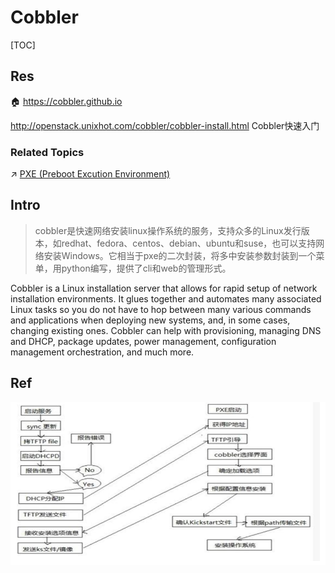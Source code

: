 # Cobbler

[TOC]



## Res
🏠 https://cobbler.github.io

http://openstack.unixhot.com/cobbler/cobbler-install.html
Cobbler快速入门


### Related Topics
↗ [PXE (Preboot Excution Environment)](../../../../🔑%20CS%20Core/🧬%20Computer%20System/Firmware%20and%20Booting/🌽%20Bootstrap%20(Boot)/Second-Stage%20Boot%20Loader%20&%20Boot%20Manager/🛰️%20Network%20Booting/PXE%20(Preboot%20Excution%20Environment)/PXE%20(Preboot%20Excution%20Environment).md)



## Intro
> cobbler是快速网络安装linux操作系统的服务，支持众多的Linux发行版本，如redhat、fedora、centos、debian、ubuntu和suse，也可以支持网络安装Windows。它相当于pxe的二次封装，将多中安装参数封装到一个菜单，用python编写，提供了cli和web的管理形式。

Cobbler is a Linux installation server that allows for rapid setup of network installation environments. It glues together and automates many associated Linux tasks so you do not have to hop between many various commands and applications when deploying new systems, and, in some cases, changing existing ones. Cobbler can help with provisioning, managing DNS and DHCP, package updates, power management, configuration management orchestration, and much more.


## Ref
[Linux系统自动化安装之cobbler实现 | cnblog]: https://www.cnblogs.com/qiuhom-1874/p/12081310.html

![](../../../../../Assets/Pics/Pasted%20image%2020240313214314.png)

